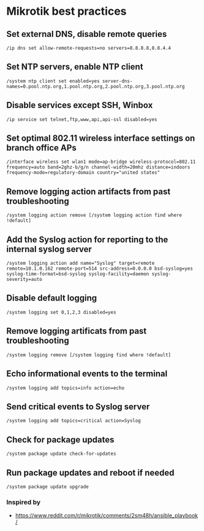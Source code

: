 # Mikrotik best practices

## Set external DNS, disable remote queries
```/ip dns set allow-remote-requests=no servers=8.8.8.8,8.8.4.4```
## Set NTP servers, enable NTP client
```/system ntp client set enabled=yes server-dns-names=0.pool.ntp.org,1.pool.ntp.org,2.pool.ntp.org,3.pool.ntp.org```
## Disable services except SSH, Winbox
```/ip service set telnet,ftp,www,api,api-ssl disabled=yes ```
## Set optimal 802.11 wireless interface settings on branch office APs
```/interface wireless set wlan1 mode=ap-bridge wireless-protocol=802.11 frequency=auto band=2ghz-b/g/n channel-width=20mhz distance=indoors frequency-mode=regulatory-domain country="united states"```
## Remove logging action artifacts from past troubleshooting
```/system logging action remove [/system logging action find where !default]```
## Add the Syslog action for reporting to the internal syslog server
```/system logging action add name="Syslog" target=remote remote=10.1.0.162 remote-port=514 src-address=0.0.0.0 bsd-syslog=yes syslog-time-format=bsd-syslog syslog-facility=daemon syslog-severity=auto```
## Disable default logging
```/system logging set 0,1,2,3 disabled=yes```
##  Remove logging artificats from past troubleshooting
```/system logging remove [/system logging find where !default]```
## Echo informational events to the terminal
```/system logging add topics=info action=echo```
## Send critical events to Syslog server
```/system logging add topics=critical action=Syslog```
## Check for package updates
```/system package update check-for-updates```
## Run package updates and reboot if needed
```/system package update upgrade```
    
### Inspired by
* https://www.reddit.com/r/mikrotik/comments/2sm48h/ansible_playbook/
